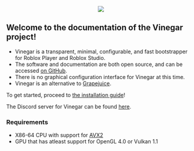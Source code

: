 <p align="center">
  <img style="max-width: 30%" src="/favicon.svg">
</p>

## Welcome to the documentation of the Vinegar project!

- Vinegar is a transparent, minimal, configurable, and fast bootstrapper for Roblox Player and Roblox Studio.
- The software and documentation are both open source, and can be accessed [on GitHub](https://github.com/vinegarhq).
- There is no graphical configuration interface for Vinegar at this time.
- Vinegar is an alternative to [Grapejuice](https://brinkervii.gitlab.io/grapejuice/).

To get started, proceed to [the installation guide](/Installation/index.md)!

The Discord server for Vinegar can be found [here](https://discord.gg/dzdzZ6Pps2).

### Requirements

- X86-64 CPU with support for [AVX2](/Troubleshooting/index.md)
- GPU that has atleast support for OpenGL 4.0 or Vulkan 1.1

